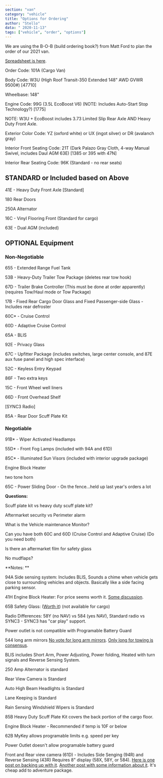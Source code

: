 ```yaml
---
section: "van"
category: "vehicle"
title: "Options for Ordering"
author: "Stello"
data: " 2020-11-13"
tags: ["vehicle", "order", "options"]
---
```


We are using the B-O-B (build ordering book?) from Matt Ford to plan the order of our 2021 van.

[Spreadsheet is here](https://docs.google.com/spreadsheets/d/1GbHanoyVEuOgMkrxPkj72uFH5GokW-yG0rvje04YDuk/edit?usp=sharing).

Order Code: 101A (Cargo Van)

Body Code: W3U (High Roof Transit-350 Extended 148" AWD GVWR 9500#) [47710]

Wheelbase: 148"

Engine Code: 99G (3.5L EcoBoost V6) (NOTE: Includes Auto-Start Stop Technology?) [1775]

NOTE: W3U + EcoBoost includes 3.73 Limited Slip Rear Axle AND Heavy Duty Front Axle.

Exterior Color Code: YZ (oxford white) or UX (ingot silver) or DR (avalanch gray)

Interior Front Seating Code: 21T (Dark Palazo Gray Cloth, 4-way Manual Swivel, includes Daul AGM 63E) [1385 or 395 with 47N]

Interior Rear Seating Code: 96K (Standard - no rear seats)

## STANDARD or Included based on Above

41E - Heavy Duty Front Axle [Standard]

180 Rear Doors

250A Alternator

16C - Vinyl Flooring Front (Standard for cargo)

63E - Dual AGM (included)

## OPTIONAL Equipment

### Non-Negotiable

655 - Extended Range Fuel Tank

53B - Heavy-Duty Trailer Tow Package (deletes rear tow hook)

67D - Trailer Brake Controller (This must be done at order apparently) (requires Tow/Haul mode or Tow Package)

17B - Fixed Rear Cargo Door Glass and Fixed Passenger-side Glass - Includes rear defroster

60C* - Cruise Control

60D - Adaptive Cruise Control

65A - BLIS 

92E - Privacy Glass

67C - Upfitter Package (includes switches, large center console, and 87E aux fuse panel and high spec interface)

52C - Keyless Entry Keypad

86F - Two extra keys

15C - Front Wheel well liners

66D - Front Overhead Shelf

[SYNC3 Radio]

85A - Rear Door Scuff Plate Kit

### Negotiable

91B* - Wiper Activated Headlamps

55D* -  Front Fog Lamps (included with 94A and 61D)

85C* - Illuminated Sun Visors (included with interior upgrade package)

Engine Block Heater

two tone horn

65C - Power Sliding Door - On the fence...held up last year's orders a lot











**Questions:**

Scuff plate kit vs heavy duty scuff plate kit?

Aftermarket security vs Perimeter alarm

What is the Vehicle maintenance Monitor?

Can you have both 60C and 60D (Cruise Control and Adaptive Cruise) (Do you need both)

Is there an aftermarket film for safety glass

No mudflaps?

**Notes: **

94A Side sensing system:    Includes BLIS, Sounds a chime when vehicle gets close to surrounding vehicles and objects.   Basically like a side facing parking sensor.

41H Engine Block Heater: For price seems worth it.  [Some discussion](https://www.fordtransitusaforum.com/threads/blocker-heater-41h-really-needed.82841/#post-1076562).

65B Safety Glass: ([Worth it](https://www.caranddriver.com/news/a28422725/car-windows-glass-aaa-unbreakable/)) (not available for cargo)

Radio Differences: 58Y (no NAV) vs 584 (yes NAV), Standard radio vs SYNC3 - SYNC3 has "car play" support.

Power outlet is not compatible with Programable Battery Guard

544 long arm mirrors  [No vote for long arm mirrors](https://www.fordtransitusaforum.com/threads/long-arm-side-mirrors-vs-short-arm-mirrors.81550/#post-1061335).  [Only long for towing is consensus](https://www.fordtransitusaforum.com/threads/long-arm-mirrors-adjustable-from-short-to-long.3506/).

BLIS includes Short Arm, Power Adjusting, Power folding, Heated with turn signals and Reverse Sensing System.

250 Amp Alternator is standard

Rear View Camera is Standard

Auto High Beam Headlights is Standard

Lane Keeping is Standard

Rain Sensing Windshield Wipers is Standard

85B Heavy Duty Scuff Plate Kit covers the back portion of the cargo floor.

Engine Block Heater - Recommended if temp is 10F or below

62B MyKey allows programable limits e.g. speed per key

Power Outlet doesn't allow programable battery guard

Front and Rear view camera (61D) - Includes Side Senging (94R) and Reverse Sensing (43R) Requires 8" display (58X, 58Y, or 584).  [Here is one post on backing up with it](https://www.fordtransitusaforum.com/threads/a-popular-hr-extended-cargo-van-arrives-at-matt-ford.81413/post-1059979). [Another post with some information about it](https://www.fordtransitusaforum.com/threads/2020-transit-front-rear-split-view-camera.78215/#post-1029072). It's cheap add to adventure package.